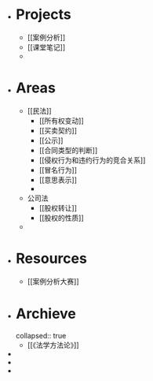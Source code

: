 - # Projects
	- [[案例分析]]
	- [[课堂笔记]]
	-
- # Areas
	- [[民法]]
		- [[所有权变动]]
		- [[买卖契约]]
		- [[公示]]
		- [[合同类型的判断]]
		- [[侵权行为和违约行为的竞合关系]]
		- [[冒名行为]]
		- [[意思表示]]
		-
	- 公司法
		- [[股权转让]]
		- [[股权的性质]]
	-
- # Resources
	- [[案例分析大赛]]
- # Archieve
  collapsed:: true
	- [[《法学方法论》]]
-
-
-